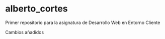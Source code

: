 # alberto_cortes
Primer repositorio para la asignatura de Desarrollo Web en Entorno Cliente

Cambios añadidos
